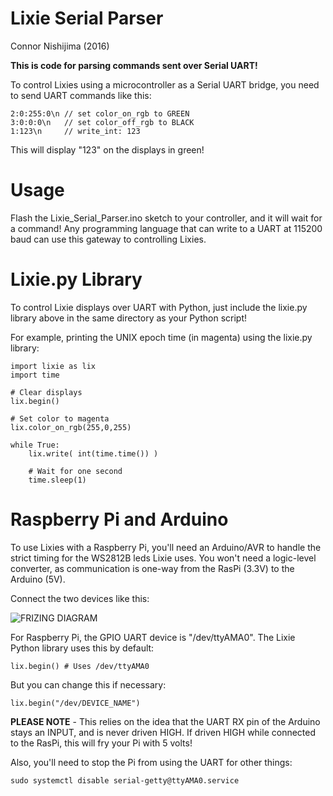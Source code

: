 # Lixie Serial Parser
Connor Nishijima (2016)

**This is code for parsing commands sent over Serial UART!**

To control Lixies using a microcontroller as a Serial UART bridge, you need to send UART commands like this:

    2:0:255:0\n // set color_on_rgb to GREEN
    3:0:0:0\n   // set color_off_rgb to BLACK
    1:123\n     // write_int: 123
    
This will display "123" on the displays in green!

# Usage

Flash the Lixie_Serial_Parser.ino sketch to your controller, and it will wait for a command!
Any programming language that can write to a UART at 115200 baud can use this gateway to controlling Lixies.

# Lixie.py Library

To control Lixie displays over UART with Python, just include the lixie.py library above in the same directory as your Python script!

For example, printing the UNIX epoch time (in magenta) using the lixie.py library:

    import lixie as lix
    import time
    
    # Clear displays
    lix.begin()
    
    # Set color to magenta
    lix.color_on_rgb(255,0,255)
    
    while True:
        lix.write( int(time.time()) )
        
        # Wait for one second
        time.sleep(1)

# Raspberry Pi and Arduino

To use Lixies with a Raspberry Pi, you'll need an Arduino/AVR to handle the strict timing for the WS2812B leds Lixie uses. You won't need a logic-level converter, as communication is one-way from the RasPi (3.3V) to the Arduino (5V).

Connect the two devices like this:

![FRIZING DIAGRAM](http://i.imgur.com/f5TcKja.jpg)

For Raspberry Pi, the GPIO UART device is "/dev/ttyAMA0". The Lixie Python library uses this by default:

    lix.begin() # Uses /dev/ttyAMA0
    
But you can change this if necessary:

    lix.begin("/dev/DEVICE_NAME")
    
**PLEASE NOTE** - This relies on the idea that the UART RX pin of the Arduino stays an INPUT, and is never driven HIGH. If driven HIGH while connected to the RasPi, this will fry your Pi with 5 volts!

Also, you'll need to stop the Pi from using the UART for other things:

    sudo systemctl disable serial-getty@ttyAMA0.service

